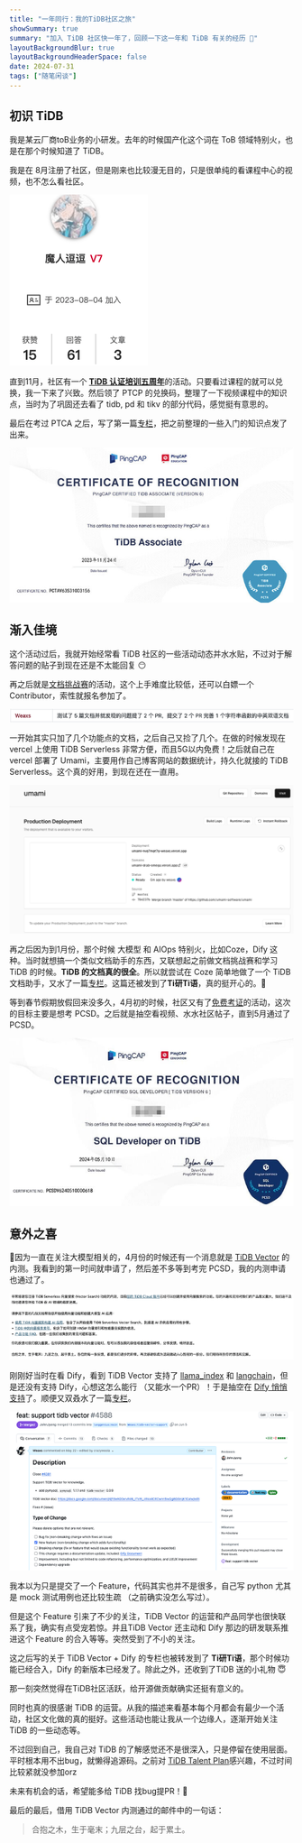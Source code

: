 ```yaml
---
title: "一年同行：我的TiDB社区之旅"
showSummary: true
summary: "加入 TiDB 社区快一年了，回顾一下这一年和 TiDB 有关的经历 👀"
layoutBackgroundBlur: true
layoutBackgroundHeaderSpace: false
date: 2024-07-31
tags: ["随笔闲谈"]
---
```



## 初识 TiDB

我是某云厂商toB业务的小研发。去年的时候国产化这个词在 ToB 领域特别火，也是在那个时候知道了 TiDB。

我是在 8月注册了社区，但是刚来也比较漫无目的，只是很单纯的看课程中心的视频，也不怎么看社区。

![tidb简介.png](img%2Ftidb%E7%AE%80%E4%BB%8B.png)

直到11月，社区有一个 [**TiDB 认证培训五周年**](https://asktug.com/t/topic/1015721/1)的活动。只要看过课程的就可以兑换，我一下来了兴致。然后领了 PTCP 的兑换码，整理了一下视频课程中的知识点，当时为了巩固还去看了 tidb, pd 和 tikv 的部分代码，感觉挺有意思的。

最后在考过 PTCA 之后，写了第一篇[专栏](https://tidb.net/blog/fe4f7b05)，把之前整理的一些入门的知识点发了出来。

![PCTA.jpeg](img%2FPCTA.jpeg)

## 渐入佳境

这个活动过后，我就开始经常看 TiDB 社区的一些活动动态并水水贴，不过对于解答问题的贴子到现在还是不太能回复 😶

再之后就是[文档挑战赛](https://asktug.com/t/topic/1019364)的活动，这个上手难度比较低，还可以白嫖一个 Contributor，索性就报名参加了。

![文档挑战赛.png](img%2F%E6%96%87%E6%A1%A3%E6%8C%91%E6%88%98%E8%B5%9B.png)

一开始其实只加了几个功能点的文档，之后自己又捡了几个。在做的时候发现在 vercel 上使用 TiDB Serverless 非常方便，而且5G以内免费！之后就自己在 vercel 部署了 Umami，主要用作自己博客网站的数据统计，持久化就接的 TiDB Serverless。这个真的好用，到现在还在一直用。

![vercel+umami.png](img%2Fvercel%2Bumami.png)

再之后因为到1月份，那个时候 大模型 和 AIOps 特别火，比如Coze，Dify 这种。当时就想搞一个类似文档助手的东西，又联想起之前做文档挑战赛和学习 TiDB 的时候。**TiDB 的文档真的很全**。所以就尝试在 Coze 简单地做了一个 TiDB 文档助手，又水了一篇[专栏](https://tidb.net/blog/ba5cdb19)。这篇还被发到了**Ti研Ti语**，真的挺开心的。🥳

等到春节假期放假回来没多久，4月初的时候，社区又有了[免费考证](https://tidb.net/blog/e1cc92b4)的活动，这次的目标主要是想考 PCSD。之后就是抽空看视频、水水社区帖子，直到5月通过了 PCSD。

![PCSD.jpeg](img%2FPCSD.jpeg)

## 意外之喜

因为一直在关注大模型相关的，4月份的时候还有一个消息就是 [TiDB Vector](https://asktug.com/t/topic/1024952) 的内测。我看到的第一时间就申请了，然后差不多等到考完 PCSD，我的内测申请也通过了。

![TiDB Vector 邮件.png](img%2FTiDB%20Vector%20%E9%82%AE%E4%BB%B6.png)

刚刚好当时在看 Dify，看到 TiDB Vector 支持了 [llama_index](https://github.com/run-llama/llama_index) 和 [langchain](https://github.com/langchain-ai/langchain)，但是还没有支持 Dify，心想这怎么能行 （又能水一个PR）！于是抽空在 [Dify 悄悄支持](https://github.com/langgenius/dify/pull/4588)了。顺便又双叒水了一篇[专栏](https://tidb.net/blog/d93ee4ac)。

![Dify TiDB Vector PR.png](img%2FDify%20TiDB%20Vector%20PR.png)

我本以为只是提交了一个 Feature，代码其实也并不是很多，自己写 python 尤其是 mock 测试用例也还比较生疏 （之前确实没怎么写过）。

但是这个 Feature 引来了不少的关注，TiDB Vector 的运营和产品同学也很快联系了我，确实有点受宠若惊。并且TiDB Vector 还主动和 Dify 那边的研发联系推进这个 Feature 的合入等等。突然受到了不小的关注。

这之后写的关于 TiDB Vector + Dify 的专栏也被转发到了 **Ti研Ti语**，那个时候功能已经合入，Dify 的新版本已经发了。除此之外，还收到了TiDB 送的小礼物 😇

那一刻突然觉得在TiDB社区活跃，给开源做贡献确实还挺有意义的。

同时也真的很感谢 TiDB 的运营。从我的描述来看基本每个月都会有最少一个活动，社区文化做的真的挺好。这些活动也能让我从一个边缘人，逐渐开始关注 TiDB 的一些动态等。

不过回到自己，我自己对 TiDB 的了解感觉还不是很深入，只是停留在使用层面。平时根本用不出bug，就懒得追源码。之前对 [TiDB Talent Plan](https://asktug.com/t/topic/1026636)感兴趣，不过时间比较紧就没参加orz

未来有机会的话，希望能多给 TiDB 找bug提PR！👀

最后的最后，借用 TiDB Vector 内测通过的邮件中的一句话：

> 合抱之木，生于毫末；九层之台，起于累土。
>